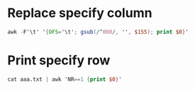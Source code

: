 # Replace specify column

```awk
awk -F'\t' '{OFS='\t'; gsub(/^000/, '', $155); print $0}'
```


# Print specify row

```awk
cat aaa.txt | awk 'NR==1 {print $0}'
```
